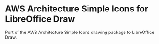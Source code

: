 # AWS Architecture Simple Icons for LibreOffice Draw
Port of the AWS Architecture Simple Icons drawing package to LibreOffice Draw.
